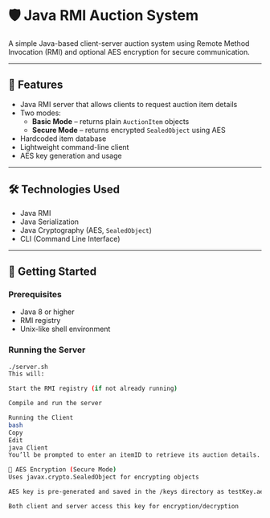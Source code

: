 # 🛡️ Java RMI Auction System

A simple Java-based client-server auction system using Remote Method Invocation (RMI) and optional AES encryption for secure communication.

---

## 🧠 Features

- Java RMI server that allows clients to request auction item details
- Two modes:
  - **Basic Mode** – returns plain `AuctionItem` objects
  - **Secure Mode** – returns encrypted `SealedObject` using AES
- Hardcoded item database
- Lightweight command-line client
- AES key generation and usage

---

## 🛠️ Technologies Used

- Java RMI
- Java Serialization
- Java Cryptography (AES, `SealedObject`)
- CLI (Command Line Interface)

---

## 🚀 Getting Started

### Prerequisites

- Java 8 or higher
- RMI registry
- Unix-like shell environment

### Running the Server

```bash
./server.sh
This will:

Start the RMI registry (if not already running)

Compile and run the server

Running the Client
bash
Copy
Edit
java Client
You’ll be prompted to enter an itemID to retrieve its auction details.

🔐 AES Encryption (Secure Mode)
Uses javax.crypto.SealedObject for encrypting objects

AES key is pre-generated and saved in the /keys directory as testKey.aes

Both client and server access this key for encryption/decryption
